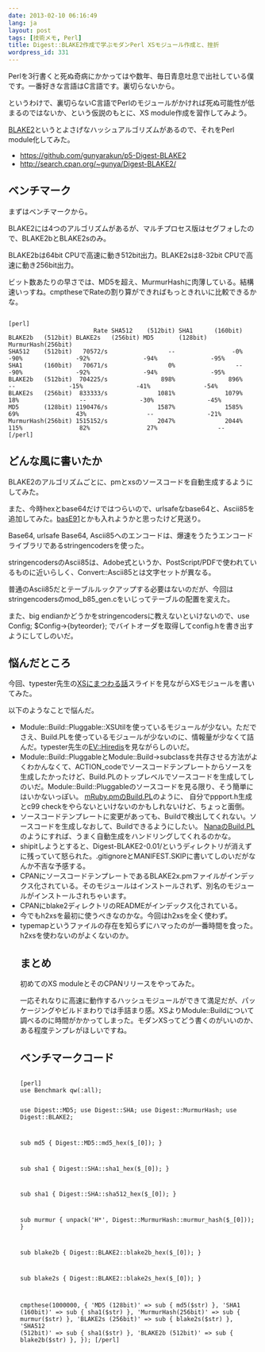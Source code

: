 ```yaml
---
date: 2013-02-10 06:16:49
lang: ja
layout: post
tags: [技術メモ, Perl]
title: Digest::BLAKE2作成で学ぶモダンPerl XSモジュール作成と、挫折
wordpress_id: 331
---
```

Perlを3行書くと死ぬ奇病にかかってはや数年、毎日青息吐息で出社している僕です。一番好きな言語はC言語です。裏切らないから。

というわけで、裏切らないC言語でPerlのモジュールがかければ死ぬ可能性が低まるのではないか、という仮説のもとに、XS module作成を習作してみよう。

<a href="https://blake2.net/">BLAKE2</a>というとよさげなハッシュアルゴリズムがあるので、それをPerl module化してみた。

<ul>
<li><a href="https://github.com/gunyarakun/p5-Digest-BLAKE2">https://github.com/gunyarakun/p5-Digest-BLAKE2</a></li>
<li><a href="http://search.cpan.org/~gunya/Digest-BLAKE2/">http://search.cpan.org/~gunya/Digest-BLAKE2/</a></li>
</ul>

<h2>ベンチマーク</h2>

まずはベンチマークから。

BLAKE2には4つのアルゴリズムがあるが、マルチプロセス版はセグフォしたので、BLAKE2bとBLAKE2sのみ。

BLAKE2bは64bit CPUで高速に動き512bit出力。BLAKE2sは8-32bit CPUで高速に動き256bit出力。

ビット数あたりの早さでは、MD5を超え、MurmurHashに肉薄している。結構速いっすね。cmptheseでRateの割り算ができればもっときれいに比較できるかな。

<code>
[perl]
                        Rate SHA512    (512bit) SHA1      (160bit) BLAKE2b   (512bit) BLAKE2s   (256bit) MD5       (128bit) MurmurHash(256bit)
SHA512    (512bit)   70572/s                 --                -0%               -90%               -92%               -94%               -95%
SHA1      (160bit)   70671/s                 0%                 --               -90%               -92%               -94%               -95%
BLAKE2b   (512bit)  704225/s               898%               896%                 --               -15%               -41%               -54%
BLAKE2s   (256bit)  833333/s              1081%              1079%                18%                 --               -30%               -45%
MD5       (128bit) 1190476/s              1587%              1585%                69%                43%                 --               -21%
MurmurHash(256bit) 1515152/s              2047%              2044%               115%                82%                27%                 --
[/perl]
</code>

<h2>どんな風に書いたか</h2>

BLAKE2のアルゴリズムごとに、pmとxsのソースコードを自動生成するようにしてみた。

また、今時hexとbase64だけではつらいので、urlsafeなbase64と、Ascii85を追加してみた。<a href="http://base91.sourceforge.net/">basE91</a>とかも入れようかと思ったけど見送り。

Base64, urlsafe Base64, Ascii85へのエンコードは、爆速をうたうエンコードライブラリであるstringencodersを使った。

stringencodersのAscii85は、Adobe式というか、PostScript/PDFで使われているものに近いらしく、Convert::Ascii85とは文字セットが異なる。

普通のAscii85だとテーブルルックアップする必要はないのだが、今回はstringencodersのmod_b85_gen.cをいじってテーブルの配置を変えた。

また、big endianかどうかをstringencodersに教えないといけないので、use Config; $Config->{byteorder}; でバイトオーダを取得してconfig.hを書き出すようにしてしのいだ。

<h2>悩んだところ</h2>

今回、typester先生の<a href="https://speakerdeck.com/typester/xsnimatuwaruhua">XSにまつわる話</a>スライドを見ながらXSモジュールを書いてみた。

以下のようなことで悩んだ。

<ul>
<li>
Module::Build::Pluggable::XSUtilを使っているモジュールが少ない。ただでさえ、Build.PLを使っているモジュールが少ないのに、情報量が少なくて詰んだ。typester先生の<a href="https://github.com/typester/EV-Hiredis">EV::Hiredis</a>を見ながらしのいだ。
</li>
<li>
Module::Build::PluggableとModule::Build->subclassを共存させる方法がよくわかんなくて、ACTION_codeでソースコードテンプレートからソースを生成したかったけど、Build.PLのトップレベルでソースコードを生成してしのいだ。Module::Build::Pluggableのソースコードを見る限り、そう簡単にはいかないっぽい。
<a href="https://github.com/tokuhirom/mRuby.pm/blob/master/Build.PL">mRuby.pmのBuild.PL</a>のように、
自分でppport.h生成とc99 checkをやらないといけないのかもしれないけど、ちょっと面倒。
</li>
<li>
ソースコードテンプレートに変更があっても、Buildで検出してくれない。ソースコードを生成しなおして、Buildできるようにしたい。
<a href="https://github.com/tokuhirom/Nana/blob/master/Build.PL">NanaのBuild.PL</a>のようにすれば、うまく自動生成をハンドリングしてくれるのかな。
</li>
<li>
shipitしようとすると、Digest-BLAKE2-0.01/というディレクトリが消えずに残っていて怒られた。.gitignoreとMANIFEST.SKIPに書いてしのいだがなんか不吉な予感する。
</li>
<li>
CPANにソースコードテンプレートであるBLAKE2x.pmファイルがインデックス化されている。そのモジュールはインストールされず、別名のモジュールがインストールされちゃいます。
</li>
<li>
CPANにblake2ディレクトリのREADMEがインデックス化されている。
</li>
<li>
今でもh2xsを最初に使うべきなのかな。今回はh2xsを全く使わず。
</li>
<li>
typemapというファイルの存在を知らずにハマったのが一番時間を食った。h2xsを使わないのがよくないのか。
</li>

<h2>まとめ</h2>

初めてのXS moduleとそのCPANリリースをやってみた。

一応それなりに高速に動作するハッシュモジュールができて満足だが、パッケージングやビルドまわりでは手詰まり感。XSよりModule::Buildについて調べるのに時間がかかってしまった。モダンXSってどう書くのがいいのか、ある程度テンプレがほしいですね。

<h2>ベンチマークコード</h2>

<code>
[perl]
use Benchmark qw(:all);

use Digest::MD5;
use Digest::SHA;
use Digest::MurmurHash;
use Digest::BLAKE2;

sub md5 {
  Digest::MD5::md5_hex($_[0]);
}

sub sha1 {
  Digest::SHA::sha1_hex($_[0]);
}

sub sha1 {
  Digest::SHA::sha512_hex($_[0]);
}

sub murmur {
  unpack('H*', Digest::MurmurHash::murmur_hash($_[0]));
}

sub blake2b {
  Digest::BLAKE2::blake2b_hex($_[0]);
}

sub blake2s {
  Digest::BLAKE2::blake2s_hex($_[0]);
}

cmpthese(1000000, {
    'MD5       (128bit)' => sub { md5($str) },
    'SHA1      (160bit)' => sub { sha1($str) },
    'MurmurHash(256bit)' => sub { murmur($str) },
    'BLAKE2s   (256bit)' => sub { blake2s($str) },
    'SHA512    (512bit)' => sub { sha1($str) },
    'BLAKE2b   (512bit)' => sub { blake2b($str) },
});
[/perl]
</code>
